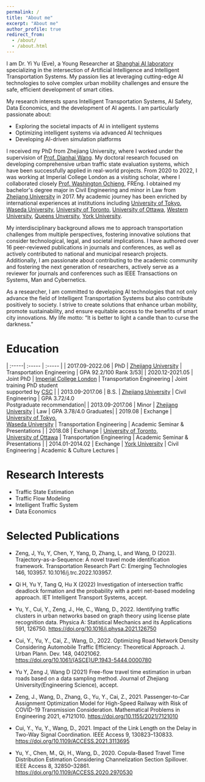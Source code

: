 ```yaml
---
permalink: /
title: "About me"
excerpt: "About me"
author_profile: true
redirect_from: 
  - /about/
  - /about.html
---
```


I am Dr. Yi Yu (Eve), a Young Researcher at [Shanghai AI laboratory](https://www.shlab.org.cn/) specializing in the intersection of Artificial Intelligence and Intelligent Transportation Systems. My passion lies at leveraging cutting-edge AI technologies to solve complex urban mobility challenges and ensure the safe, efficient development of smart cities.

 My research interests spans Intelligent Transportation Systems, AI Safety, Data Economics, and the development of AI agents. I am particularly passionate about:
- Exploring the societal impacts of AI in intelligent systems
- Optimizing intelligent systems via advanced AI techniques
- Developing AI-driven simulation platforms

 I received my PhD from Zhejiang University, where I worked under the supervision of [Prof. Dianhai Wang](http://iits.zju.edu.cn/international/2018/0816/c21523a847061/page.psp).  My doctoral research focused on developing comprehensive urban traffic state evaluation systems, which have been successfully applied in real-world projects. From 2020 to 2022, I was working at Imperial College London as a visiting scholar, where I collaborated closely [Prof. Washington Ochieng](http://www.imperial.ac.uk/people/w.ochieng), FREng. I obtained my bachelor's degree major in Civil Engineering and minor in Law from [Zhejiang University](https://www.zju.edu.cn) in 2017. My academic journey has been enriched by international experiences at institutions including [University of Tokyo](https://www.u-tokyo.ac.jp/ja/index.html), [Waseda University](https://www.waseda.jp/top/), [University of Toronto](https://www.utoronto.ca), [University of Ottawa](https://www.uottawa.ca/en), [Western University](https://www.uwo.ca), [Queens Unversity](https://www.queensu.ca), [York University](https://www.york.ac.uk). 
 
 
 My interdisciplinary background allows me to approach transportation challenges from multiple perspectives, fostering innovative solutions that consider technological, legal, and societal implications. I have authored over 16 peer-reviewed publications in journals and conferences, as well as actively contributed to national and municipal research projects. Additionally, I am passionate about contributing to the academic community and fostering the next generation of researchers, actively serve as a reviewer for journals and conferences such as IEEE Transactions on Systems, Man and Cybernetics.

As a researcher, I am committed to developing AI technologies that not only advance the field of Intelligent Transportation Systems but also contribute positively to society. I strive to create solutions that enhance urban mobility, promote sustainability, and ensure equitable access to the benefits of smart city innovations. My life motto: “It is better to light a candle than to curse the darkness.”


Education
=====

| :-----| :----- | :----- |
| 2017.09-2022.06 | PhD | [Zhejiang University](https://www.zju.edu.cn) | Transportation Engineering | GPA 92.2/100 Rank 3/53|
| 2020.12-2021.05 | Joint PhD | [Imperial College London](https://www.imperial.ac.uk) | Transportation Engineering | Joint training PhD student <br> supported by [CSC](https://www.csc.edu.cn) |
| 2013.09-2017.06 | B.S. | [Zhejiang University](https://www.zju.edu.cn) | Civil Engineering | GPA 3.72/4.0 <br> Postgraduate recommendation|
| 2013.09-2017.06  | Minor | [Zhejiang University](https://www.zju.edu.cn) | Law | GPA 3.78/4.0 Graduates|
| 2019.08 | Exchange | [University of Tokyo](https://www.u-tokyo.ac.jp/ja/index.html), <br> [Waseda University](https://www.waseda.jp/top/) | Transportation Engineering | Academic Seminar & Presentations |
| 2018.08  | Exchange | [University of Toronto](https://www.utoronto.ca), <br> [University of Ottawa](https://www.uottawa.ca/en) | Transportation Engineering | Academic Seminar & Presentations |
| 2014.01-2014.02  | Exchange | [York University](https://www.york.ac.uk) | Civil Engineering | Academic & Culture Lectures |


Research Interests
======
* Traffic State Estimation
* Traffic Flow Modeling  
* Intelligent Traffic System 
* Data Economics


Selected Publications
======
* Zeng, J, Yu, Y, Chen, Y, Yang, D, Zhang, L, and Wang, D (2023). Trajectory-as-a-Sequence: A novel travel mode identification framework. Transportation Research Part C: Emerging Technologies 146, 103957. 10.1016/j.trc.2022.103957.

* Qi H, Yu Y, Tang Q, Hu X (2022) Investigation of intersection traffic deadlock formation and the probability with a petri net-based modeling approach. IET Intelligent Transport Systems, accept. 

* Yu, Y., Cui, Y., Zeng, J., He, C., Wang, D., 2022. Identifying traffic clusters in urban networks based on graph theory using license plate recognition data. Physica A: Statistical Mechanics and its Applications 591, 126750. https://doi.org/10.1016/j.physa.2021.126750

* Cui, Y., Yu, Y., Cai, Z., Wang, D., 2022. Optimizing Road Network Density Considering Automobile Traffic Efficiency: Theoretical Approach. J. Urban Plann. Dev. 148, 04021062. https://doi.org/10.1061/(ASCE)UP.1943-5444.0000780

* Yu Y, Zeng J, Wang D (2021) Free-flow travel time estimation in urban roads based on a data sampling method. Journal of Zhejiang University(Engineering Science), accept.

* Zeng, J., Wang, D., Zhang, G., Yu, Y., Cai, Z., 2021. Passenger-to-Car Assignment Optimization Model for High-Speed Railway with Risk of COVID-19 Transmission Consideration. Mathematical Problems in Engineering 2021, e7121010. https://doi.org/10.1155/2021/7121010

* Cui, Y., Yu, Y., Wang, D., 2021. Impact of the Link Length on the Delay in Two-Way Signal Coordination. IEEE Access 9, 130823–130833. https://doi.org/10.1109/ACCESS.2021.3113695

* Yu, Y., Chen, M., Qi, H., Wang, D., 2020. Copula-Based Travel Time Distribution Estimation Considering Channelization Section Spillover. IEEE Access 8, 32850–32861. https://doi.org/10.1109/ACCESS.2020.2970530
